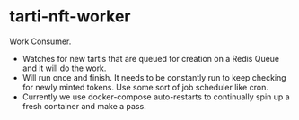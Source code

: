 # tarti-nft-worker

Work Consumer.

- Watches for new tartis that are queued for creation on a Redis Queue and it will do the work.
- Will run once and finish. It needs to be constantly run to keep checking for newly minted tokens. Use some sort of job scheduler like cron.
- Currently we use docker-compose auto-restarts to continually spin up a fresh container and make a pass.
